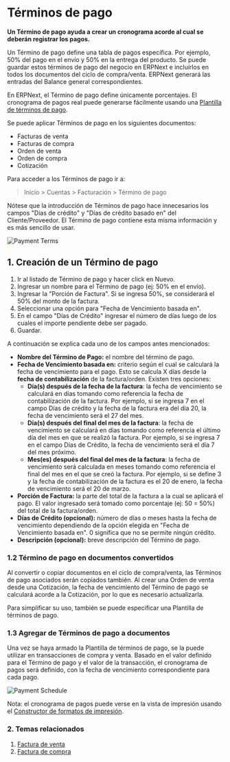 <!-- add-breadcrumbs -->
# Términos de pago

**Un Término de pago ayuda a crear un cronograma acorde al cual se deberán registrar los pagos.**

Un Término de pago define una tabla de pagos específica. Por ejemplo, 50% del pago en el envío y 50% en la entrega del producto. Se puede guardar estos términos de pago del negocio en ERPNext e incluírlos en todos los documentos del ciclo de compra/venta. ERPNext generará las entradas del Balance general correspondientes.

En ERPNext, el Término de pago define únicamente porcentajes. El cronograma de pagos real puede generarse fácilmente usando una [Plantilla de términos de pago](/docs/user/manual/es/accounts/payment-terms-template).

Se puede aplicar Términos de pago en los siguientes documentos:

- Facturas de venta
- Facturas de compra
- Orden de venta
- Orden de compra
- Cotización

Para acceder a los Términos de pago ir a:
> Inicio > Cuentas > Facturación > Término de pago

Nótese que la introducción de Términos de pago hace innecesarios los campos "Días de crédito" y "Días de crédito basado en" del Cliente/Proveedor. El Término de pago contiene esta misma información y es más sencillo de usar.

![Payment Terms]({{docs_base_url}}/assets/img/accounts/payment-terms.png)

## 1. Creación de un Término de pago

1. Ir al listado de Término de pago y hacer click en Nuevo.
1. Ingresar un nombre para el Término de pago (ej: 50% en el envío).
1. Ingresar la "Porción de Factura". Si se ingresa 50%, se considerará el 50% del monto de la factura.
1. Seleccionar una opción para "Fecha de Vencimiento basada en".
1. En el campo "Días de Crédito" ingresar el número de días luego de los cuales el importe pendiente debe ser pagado.
1. Guardar.

A continuación se explica cada uno de los campos antes mencionados:

* **Nombre del Término de Pago:** el nombre del término de pago.
* **Fecha de Vencimiento basada en:** criterio según el cual se calculará la fecha de vencimiento para el pago. Esto se calcula X días desde la **fecha de contabilización** de la factura/orden. Existen tres opciones:
    - **Día(s) después de la fecha de la factura**: la fecha de vencimiento se calculará en días tomando como referencia la fecha de contabilización de la factura. Por ejemplo, si se ingresa 7 en el campo Días de crédito y la fecha de la factura era del día 20, la fecha de vencimiento será el 27 del mes.
    - **Día(s) después del final del mes de la factura**: la fecha de vencimiento se calculará en días tomando como referencia el último día del mes en que se realizó la factura. Por ejemplo, si se ingresa 7 en el campo Días de Crédito, la fecha de vencimiento será el día 7 del mes próximo.
    - **Mes(es) después del final del mes de la factura**: la fecha de vencimiento será calculada en meses tomando como referencia el final del mes en el que se creó la factura. Por ejemplo, si se define 3 y la fecha de contabilización de la factura es el 20 de enero, la fecha de vencimiento será el 20 de marzo.
* **Porción de Factura:** la parte del total de la factura a la cual se aplicará el pago. El valor ingresado será tomado como porcentaje (ej: 50 = 50%) del total de la factura/orden.
* **Días de Crédito (opcional):** número de días o meses hasta la fecha de vencimiento dependiendo de la opción elegida en "Fecha de Vencimiento basada en". 0 significa que no se permite ningún crédito.
* **Descripción (opcional):** breve descripción del Término de pago.

### 1.2 Término de pago en documentos convertidos
Al convertir o copiar documentos en el ciclo de compra/venta, las Términos de pago asociados serán copiados también. Al crear una Orden de venta desde una Cotización, la fecha de vencimiento del Término de pago se calculará acorde a la Cotización, por lo que es necesario actualizarla.

Para simplificar su uso, también se puede especificar una Plantilla de términos de pago.

### 1.3 Agregar de Términos de pago a documentos

Una vez se haya armado la Plantilla de términos de pago, se la puede utilizar en transacciones de compra y venta. Basado en el valor definido para el Término de pago y el valor de la transacción, el cronograma de pagos será definido, con la fecha de vencimiento correspondiente para cada pago.

![Payment Schedule]({{docs_base_url}}/assets/img/accounts/payment-term-table.png)

Nota: el cronograma de pagos puede verse en la vista de impresión usando el [Constructor de formatos de impresión](/docs/user/manual/es/setting-up/print/print-format-builder).

### 2. Temas relacionados
1. [Factura de venta](/docs/user/manual/es/accounts/sales-invoice)
1. [Factura de compra](/docs/user/manual/es/accounts/purchase-invoice)

